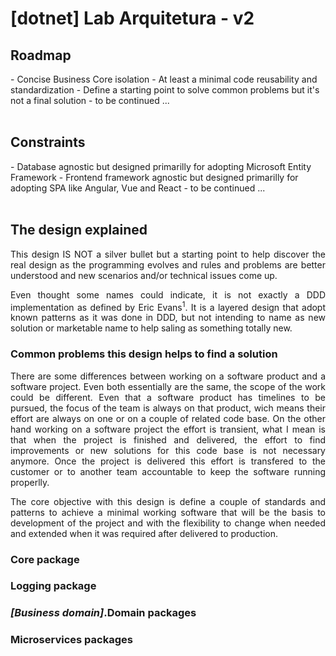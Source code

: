 <h1>[dotnet] Lab Arquitetura - v2</h1>

<h2>Roadmap</h2>
- Concise Business Core isolation
- At least a minimal code reusability and standardization
- Define a starting point to solve common problems but it's not a final solution
- to be continued ...
<br /><br />

<h2>Constraints</h2>
- Database agnostic but designed primarilly for adopting Microsoft Entity Framework
- Frontend framework agnostic but designed primarilly for adopting SPA like Angular, Vue and React
- to be continued ...
<br /><br />

<h2>The design explained</h2>

<p style="text-align: justify">This design IS NOT a silver bullet but a starting point to help discover the real design as the programming evolves and rules and problems are better understood and new scenarios and/or technical issues come up.</p>

<p style="text-align: justify">Even thought some names could indicate, it is not exactly a DDD implementation as defined by Eric Evans<sup>1</sup>. It is a layered design that adopt known patterns as it was done in DDD, but not intending to name as new solution or marketable name to help saling as something totally new.</p>

<h3>Common problems this design helps to find a solution</h3>

<p style="text-align: justify">There are some differences between working on a software product and a software project. Even both essentially are the same, the scope of the work could be different. Even that a software product has timelines to be pursued, the focus of the team is always on that product, wich means their effort are always on one or on a couple of related code base. On the other hand working on a software project the effort is transient, what I mean is that when the project is finished and delivered, the effort to find improvements or new solutions for this code base is not necessary anymore. Once the project is delivered this effort is transfered to the customer or to another team accountable to keep the software running properlly.</p>

<p style="text-align: justify">The core objective with this design is define a couple of standards and patterns to achieve a minimal working software that will be the basis to development of the project and with the flexibility to change when needed and extended when it was required after delivered to production.</p>

### Core package

### Logging package

### <i>[Business domain]</i>.Domain packages

### Microservices packages